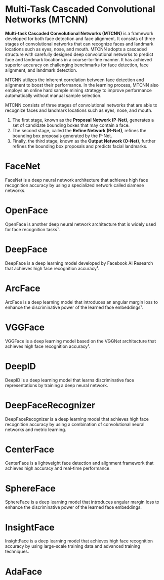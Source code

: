 
# Multi-Task Cascaded Convolutional Networks (MTCNN)
**Multi-task Cascaded Convolutional Networks (MTCNN)** is a framework developed for both face detection and face alignment.
It consists of three stages of convolutional networks that can recognize faces and landmark locations such as eyes, nose, and mouth.
MTCNN adopts a cascaded structure with carefully designed deep convolutional networks to predict face and landmark locations in a coarse-to-fine manner.
It has achieved superior accuracy on challenging benchmarks for face detection, face alignment, and landmark detection.

MTCNN utilizes the inherent correlation between face detection and alignment to boost their performance.
In the learning process, MTCNN also employs an online hard sample mining strategy to improve performance automatically without manual sample selection.

MTCNN consists of three stages of convolutional networks that are able to recognize faces and landmark locations such as eyes, nose, and mouth.
1. The first stage, known as the **Proposal Network (P-Net)**, generates a set of candidate bounding boxes that may contain a face.
2. The second stage, called the **Refine Network (R-Net)**, refines the bounding box proposals generated by the P-Net.
3. Finally, the third stage, known as the **Output Network (O-Net)**, further refines the bounding box proposals and predicts facial landmarks.
# FaceNet
FaceNet is a deep neural network architecture that achieves high face recognition accuracy by using a specialized network called siamese networks.
# OpenFace
OpenFace is another deep neural network architecture that is widely used for face recognition tasks¹.
# DeepFace
DeepFace is a deep learning model developed by Facebook AI Research that achieves high face recognition accuracy¹.
# ArcFace
ArcFace is a deep learning model that introduces an angular margin loss to enhance the discriminative power of the learned face embeddings¹.
# VGGFace
VGGFace is a deep learning model based on the VGGNet architecture that achieves high face recognition accuracy¹.
# DeepID
DeepID is a deep learning model that learns discriminative face representations by training a deep neural network.
# DeepFaceRecognizer
DeepFaceRecognizer is a deep learning model that achieves high face recognition accuracy by using a combination of convolutional neural networks and metric learning.
# CenterFace
CenterFace is a lightweight face detection and alignment framework that achieves high accuracy and real-time performance.
# SphereFace
SphereFace is a deep learning model that introduces angular margin loss to enhance the discriminative power of the learned face embeddings.
# InsightFace
InsightFace is a deep learning model that achieves high face recognition accuracy by using large-scale training data and advanced training techniques.

# AdaFace
